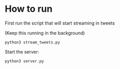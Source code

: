 # How to run

First run the script that will start streaming in tweets

(Keep this running in the background)

```python3 stream_tweets.py```

Start the server:

```python3 server.py```